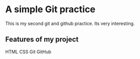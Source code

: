 # A simple Git practice
This is my second git and github practice. Its very interesting.
## Features of my project
HTML
CSS
Git
GitHub
